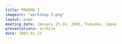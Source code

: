```yaml
---
title: PRAGMA 3 
imagesrc: "workshop-3.png"
layout: page
meeting_date: January 23-24, 2003, Fukuoka, Japan
presentations: archive
date: 2003-01-23
---
```


